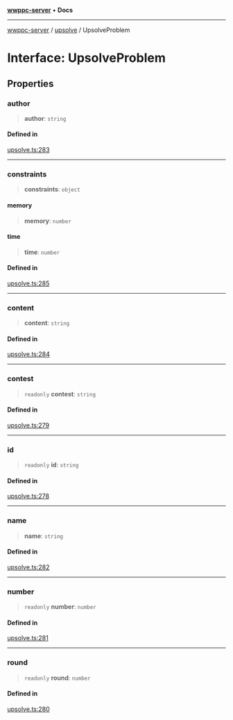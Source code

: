 [**wwppc-server**](../../README.md) • **Docs**

***

[wwppc-server](../../modules.md) / [upsolve](../README.md) / UpsolveProblem

# Interface: UpsolveProblem

## Properties

### author

> **author**: `string`

#### Defined in

[upsolve.ts:283](https://github.com/WWPPC/WWPPC-server/blob/96bcc74e00ec496e35202c4bddfc3a060fa4a556/src/upsolve.ts#L283)

***

### constraints

> **constraints**: `object`

#### memory

> **memory**: `number`

#### time

> **time**: `number`

#### Defined in

[upsolve.ts:285](https://github.com/WWPPC/WWPPC-server/blob/96bcc74e00ec496e35202c4bddfc3a060fa4a556/src/upsolve.ts#L285)

***

### content

> **content**: `string`

#### Defined in

[upsolve.ts:284](https://github.com/WWPPC/WWPPC-server/blob/96bcc74e00ec496e35202c4bddfc3a060fa4a556/src/upsolve.ts#L284)

***

### contest

> `readonly` **contest**: `string`

#### Defined in

[upsolve.ts:279](https://github.com/WWPPC/WWPPC-server/blob/96bcc74e00ec496e35202c4bddfc3a060fa4a556/src/upsolve.ts#L279)

***

### id

> `readonly` **id**: `string`

#### Defined in

[upsolve.ts:278](https://github.com/WWPPC/WWPPC-server/blob/96bcc74e00ec496e35202c4bddfc3a060fa4a556/src/upsolve.ts#L278)

***

### name

> **name**: `string`

#### Defined in

[upsolve.ts:282](https://github.com/WWPPC/WWPPC-server/blob/96bcc74e00ec496e35202c4bddfc3a060fa4a556/src/upsolve.ts#L282)

***

### number

> `readonly` **number**: `number`

#### Defined in

[upsolve.ts:281](https://github.com/WWPPC/WWPPC-server/blob/96bcc74e00ec496e35202c4bddfc3a060fa4a556/src/upsolve.ts#L281)

***

### round

> `readonly` **round**: `number`

#### Defined in

[upsolve.ts:280](https://github.com/WWPPC/WWPPC-server/blob/96bcc74e00ec496e35202c4bddfc3a060fa4a556/src/upsolve.ts#L280)
